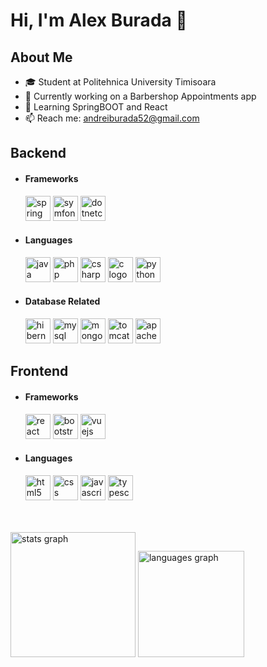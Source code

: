 # Hi, I'm Alex Burada 👋

## About Me
- 🎓 Student at Politehnica University Timisoara
- 💼 Currently working on a Barbershop Appointments app
- 🌱 Learning SpringBOOT and React 
- 📫 Reach me: andreiburada52@gmail.com


<h2 align="left">Backend</h2>
<ul>
  <li>
    <h4 align="left">Frameworks</h4>
    <img src="https://cdn.jsdelivr.net/gh/devicons/devicon/icons/spring/spring-original.svg" height="40" alt="spring logo" />
    <img src="https://skillicons.dev/icons?i=symfony" height="40" alt="symfony logo"  />
    <img src="https://cdn.jsdelivr.net/gh/devicons/devicon/icons/dotnetcore/dotnetcore-original.svg" height="40" alt="dotnetcore logo" />

  </li>
  <li>
    <h4 align="left">Languages</h4>
    <img src="https://cdn.jsdelivr.net/gh/devicons/devicon/icons/java/java-original.svg" height="40" alt="java logo" />
    <img src="https://cdn.jsdelivr.net/gh/devicons/devicon/icons/php/php-original.svg" height="40" alt="php logo" />
    <img src="https://cdn.jsdelivr.net/gh/devicons/devicon/icons/csharp/csharp-original.svg" height="40" alt="csharp logo" />
    <img src="https://cdn.simpleicons.org/c/A8B9CC" height="40" alt="c logo"  />
    <img src="https://cdn.jsdelivr.net/gh/devicons/devicon/icons/python/python-original.svg" height="40" alt="python logo"  />
  </li>
  <li>
    <h4 align="left">Database Related</h4> 
    <img src="https://skillicons.dev/icons?i=hibernate" height="40" alt="hibernate logo"  />
    <img src="https://cdn.jsdelivr.net/gh/devicons/devicon/icons/mysql/mysql-original.svg" height="40" alt="mysql logo"  />
    <img src="https://cdn.jsdelivr.net/gh/devicons/devicon/icons/mongodb/mongodb-original.svg" height="40" alt="mongodb logo"  />
    <img src="https://cdn.simpleicons.org/apachetomcat/F8DC75" height="40" alt="tomcat logo"  />
   <img src="https://cdn.simpleicons.org/apachemaven/C71A36" height="40" alt="apachemaven logo"  />
  </li>
</ul>

<h2 align="left">Frontend</h2>
<ul>
  <li>
    <h4 align="left">Frameworks</h4>
    <img src="https://cdn.jsdelivr.net/gh/devicons/devicon/icons/react/react-original.svg" height="40" alt="react logo"  />
    <img src="https://cdn.jsdelivr.net/gh/devicons/devicon/icons/bootstrap/bootstrap-original.svg" height="40" alt="bootstrap logo"  />
    <img src="https://cdn.jsdelivr.net/gh/devicons/devicon/icons/vuejs/vuejs-original.svg" height="40" alt="vuejs logo"  />
  </li>
  <li>
    <h4 align="left">Languages</h4>
    <img src="https://cdn.jsdelivr.net/gh/devicons/devicon/icons/html5/html5-original.svg" height="40" alt="html5 logo"  />
    <img src="https://cdn.jsdelivr.net/gh/devicons/devicon/icons/css3/css3-original.svg" height="40" alt="css logo"  />
    <img src="https://cdn.jsdelivr.net/gh/devicons/devicon/icons/javascript/javascript-original.svg" height="40" alt="javascript logo"  />
    <img src="https://cdn.jsdelivr.net/gh/devicons/devicon/icons/typescript/typescript-original.svg" height="40" alt="typescript logo"  />
</ul>

<br>
<br>

<div align="left">
  <img src="https://github-readme-stats.vercel.app/api?username=Alex807&hide_title=false&hide_rank=false&show_icons=true&include_all_commits=true&count_private=true&disable_animations=false&theme=codeSTACKr&locale=en&hide_border=true&order=1" height="200" alt="stats graph" />
  <img src="https://github-readme-stats.vercel.app/api/top-langs?username=Alex807&exclude_repo=ShowTime,University-Projects&hide_title=false&layout=compact&card_width=320&langs_count=4&theme=codeSTACKr&hide_border=true&order=2" height="170" alt="languages graph" />
</div>
